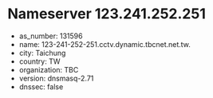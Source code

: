 # Nameserver 123.241.252.251

* as_number: 131596
* name: 123-241-252-251.cctv.dynamic.tbcnet.net.tw.
* city: Taichung
* country: TW
* organization: TBC
* version: dnsmasq-2.71
* dnssec: false
